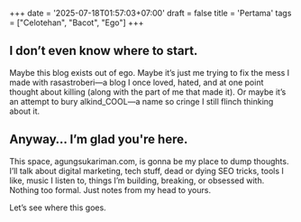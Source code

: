 +++
date = '2025-07-18T01:57:03+07:00'
draft = false
title = 'Pertama'
tags = ["Celotehan", "Bacot", "Ego"]
+++

## I don’t even know where to start.

Maybe this blog exists out of ego. Maybe it’s just me trying to fix the mess I made with rasastroberi—a blog I once loved, hated, and at one point thought about killing (along with the part of me that made it). Or maybe it’s an attempt to bury alkind_COOL—a name so cringe I still flinch thinking about it.

## Anyway… I’m glad you're here.

This space, agungsukariman.com, is gonna be my place to dump thoughts. I’ll talk about digital marketing, tech stuff, dead or dying SEO tricks, tools I like, music I listen to, things I’m building, breaking, or obsessed with. Nothing too formal. Just notes from my head to yours.

Let’s see where this goes.
